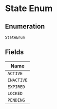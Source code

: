 
# State Enum

## Enumeration

`StateEnum`

## Fields

| Name |
|  --- |
| `ACTIVE` |
| `INACTIVE` |
| `EXPIRED` |
| `LOCKED` |
| `PENDING` |

